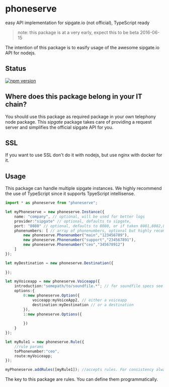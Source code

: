 # phoneserve
easy API implementation for sipgate.io (not official), TypeScript ready

> note: this package is at a very early, expect this to be beta 2016-06-15

The intention of this package is to easify usage of the awesome sipgate.io API for nodejs.

## Status
[![npm version](https://badge.fury.io/js/phoneserve.svg)](https://badge.fury.io/js/phoneserve)

## Where does this package belong in your IT chain?
You should use this package as required package in your own telephony node package.
This *sipgate* package takes care of providing a request server and simplifies the official sipgate API for you.

## SSL
If you want to use SSL don't do it with nodejs, but use nginx with docker for it.

## Usage
This package can handle multiple sipgate instances. We highly recommend the use of TypeScript since it supports TpyeScript intellisense.

```typescript
import * as phoneserve from "phoneserve";

let myPhoneserve = new phoneserve.Instance({
    name: "company", // optional, will be used for better logs
    provider:"sipgate" // optional, defaults to sipgate,
    port: "8080" // optional, defaults to 8080, or if taken 8081,8082,8083
    phonenumbers: [ // array of phonenumbers, optional but highly recommended
        new phoneserve.Phonenumber("main","123456789"),
        new phoneserve.Phonenumber("support","234567891"),
        new phoneserve.Phonenumber("ceo","345678912")
    ]
});

let myDestination = new phoneserve.Destination({
    
});

let myVoiceapp = new phoneserve.Voiceapp({
    introduction:"somepath/to/soundfile.*"; // for soundfile specs see sipgate.io specs
    options:{
        0:new phoneserve.Option({
            voiceapp:myVoiceApp2, // either a voiceapp
            destination:myDestination // or a destination
        }),
        1:new phoneserve.Options({
            
        })
    }
});

let myRule1 = new phoneserve.Rule({
    //rule params
    toPhonenumber:"ceo",
    route:myVoiceapp;
});

myPhoneserve.addRules([myRule1]); //accepts rules. For consistency always requires ":Rule[]" as argument
```

The key to this package are rules. You can define them programmatically.

